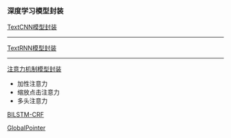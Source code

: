 ### 深度学习模型封装

[TextCNN模型封装](../I_Model/deep_learning_base/卷积神经网络CNN/torch实现常见卷积神经网络/TextCNN/models)

***

[TextRNN模型封装](../I_Model/deep_learning_base/循环神经网络/TextRNN/models)

***

[注意力机制模型封装](../I_Model/deep_learning_base/注意力机制attention/models)

* 加性注意力
* 缩放点击注意力
* 多头注意力

[BILSTM-CRF](../I_Model/task_NER_RelationExtraction/BILSTM-CRF/models)

[GlobalPointer](../I_Model/task_NER_RelationExtraction/GlobalPointer/models)